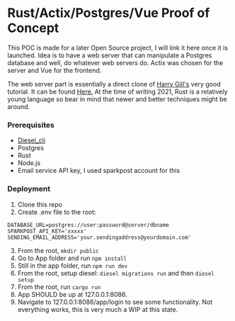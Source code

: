 # Rust/Actix/Postgres/Vue Proof of Concept

This POC is made for a later Open Source project, I will link it here once it is launched. Idea is to have a web server that can manipulate a Postgres database and well, do whatever web servers do. Actix was chosen for the server and Vue for the frontend.

The web server part is essentially a direct clone of [Harry Gill's](https://gill.net.in) very good tutorial. It can be found [Here.](https://gill.net.in/posts/auth-microservice-rust-actix-web1.0-diesel-complete-tutorial/) At the time of writing 2021, Rust is a relatively young language so bear in mind that newer and better techniques might be around.

### Prerequisites

- [Diesel_cli](http://diesel.rs/guides/getting-started/)
- Postgres
- Rust
- Node.js
- Email service API key, I used sparkpost account for this

### Deployment

1. Clone this repo
2. Create .env file to the root:
```
DATABASE_URL=postgres://user:password@server/dbname
SPARKPOST_API_KEY='xxxxx'
SENDING_EMAIL_ADDRESS='your.sendingaddress@yourdomain.com'
```
3. From the root, `mkdir public`
4. Go to App folder and run `npm install`
5. Still in the app folder, run `npm run dev`
6. From the root, setup diesel: `diesel migrations run` and then `diesel setup`
7. From the root, run `cargo run`
8. App SHOULD be up at 127.0.0.1:8086.
9. Navigate to 127.0.0.1:8086/app/login to see some functionality. Not everything works, this is very much a WIP at this state.
